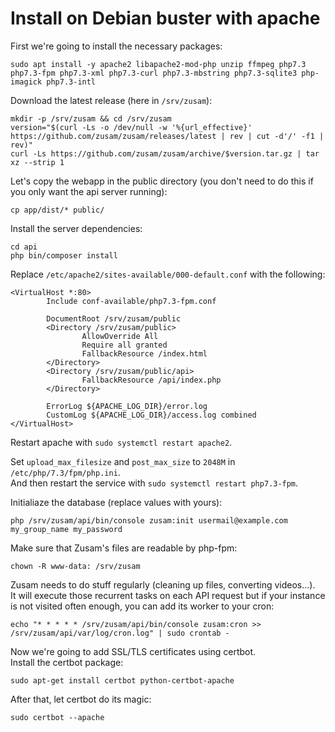 Install on Debian buster with apache
====================================

First we're going to install the necessary packages:
```
sudo apt install -y apache2 libapache2-mod-php unzip ffmpeg php7.3 php7.3-fpm php7.3-xml php7.3-curl php7.3-mbstring php7.3-sqlite3 php-imagick php7.3-intl
```

Download the latest release (here in `/srv/zusam`):
```
mkdir -p /srv/zusam && cd /srv/zusam
version="$(curl -Ls -o /dev/null -w '%{url_effective}' https://github.com/zusam/zusam/releases/latest | rev | cut -d'/' -f1 | rev)"
curl -Ls https://github.com/zusam/zusam/archive/$version.tar.gz | tar xz --strip 1
```

Let's copy the webapp in the public directory (you don't need to do this if you only want the api server running):
```
cp app/dist/* public/
```

Install the server dependencies:
```
cd api
php bin/composer install
```

Replace `/etc/apache2/sites-available/000-default.conf` with the following:
```
<VirtualHost *:80>
        Include conf-available/php7.3-fpm.conf

        DocumentRoot /srv/zusam/public
        <Directory /srv/zusam/public>
                AllowOverride All
                Require all granted
                FallbackResource /index.html
        </Directory>
        <Directory /srv/zusam/public/api>
                FallbackResource /api/index.php
        </Directory>

        ErrorLog ${APACHE_LOG_DIR}/error.log
        CustomLog ${APACHE_LOG_DIR}/access.log combined
</VirtualHost>
```

Restart apache with `sudo systemctl restart apache2`.

Set `upload_max_filesize` and `post_max_size` to `2048M` in `/etc/php/7.3/fpm/php.ini`.  
And then restart the service with `sudo systemctl restart php7.3-fpm`.

Initialiaze the database (replace values with yours):
```
php /srv/zusam/api/bin/console zusam:init usermail@example.com my_group_name my_password
```

Make sure that Zusam's files are readable by php-fpm:
```
chown -R www-data: /srv/zusam
```

Zusam needs to do stuff regularly (cleaning up files, converting videos...).  
It will execute those recurrent tasks on each API request but if your instance is not visited often enough, you can add its worker to your cron:
```
echo "* * * * * /srv/zusam/api/bin/console zusam:cron >> /srv/zusam/api/var/log/cron.log" | sudo crontab -
```

Now we're going to add SSL/TLS certificates using certbot.  
Install the certbot package:
```
sudo apt-get install certbot python-certbot-apache
```

After that, let certbot do its magic:
```
sudo certbot --apache
```
